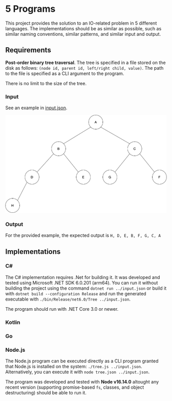 # 5 Programs

This project provides the solution to an IO-related problem in 5 different languages. The implementations should be as similar as possible, such as similar naming conventions, similar patterns, and similar input and output.

## Requirements

**Post-order binary tree traversal**. The tree is specified in a file stored on the disk as follows:
`(node id, parent id, left/right child, value)`. The path to the file is specified as a CLI argument to the program.

There is no limit to the size of the tree.

### Input

See an example in [input.json](input.json).

![Example input](input.png)

### Output

For the provided example, the expected output is `H, D, E, B, F, G, C, A`

## Implementations

### C#

The C# implementation requires .Net for building it. It was developed and tested using Microsoft .NET SDK 6.0.201 (arm64). You can run it without building the project using the command `dotnet run ../input.json` or build it with `dotnet build --configuration Release` and run the generated executable with `./bin/Release/net6.0/Tree ../input.json`.

The program should run with .NET Core 3.0 or newer.

### Kotlin

### Go

### Node.js

The Node.js program can be executed directly as a CLI program granted that Node.js is installed on the system: `./tree.js ../input.json`. Alternatively, you can execute it with `node tree.json ../input.json`.

The program was developed and tested with **Node v16.14.0** altought any recent version (supporting promise-based `fs`, classes, and object destructuring) should be able to run it.
